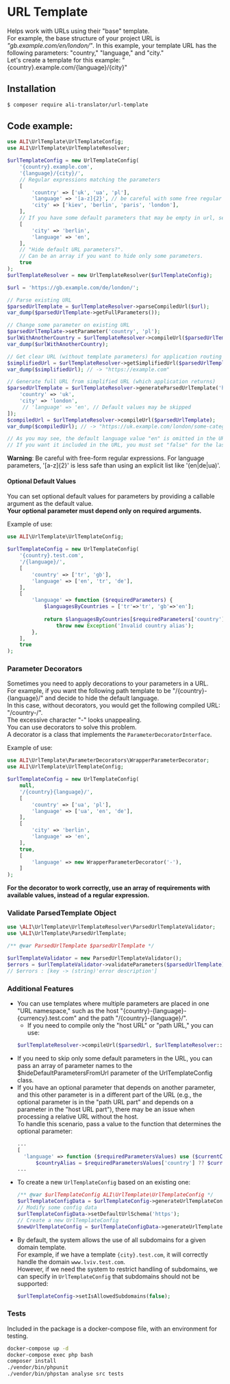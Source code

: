 # URL Template

Helps work with URLs using their "base" template. <br>
For example, the base structure of your project URL is _"gb.example.com/en/london/"_.
In this example, your template URL has the following parameters: "country," "language," and "city." <br>
Let's create a template for this example: "{country}.example.com/{language}/{city}" <br>

## Installation

```bash
$ composer require ali-translator/url-template
```


## Code example:
```php
use ALI\UrlTemplate\UrlTemplateConfig;
use ALI\UrlTemplate\UrlTemplateResolver;

$urlTemplateConfig = new UrlTemplateConfig(
    '{country}.example.com',
    '{language}/{city}/',
    // Regular expressions matching the parameters
    [
        'country' => ['uk', 'ua', 'pl'],
        'language' => '[a-z]{2}', // be careful with some free regular expressions
        'city' => ['kiev', 'berlin', 'paris', 'london'],
    ],
    // If you have some default parameters that may be empty in url, set them here
    [
        'city' => 'berlin',
        'language' => 'en',
    ],
    // "Hide default URL parameters?".
    // Can be an array if you want to hide only some parameters.
    true
);
$urlTemplateResolver = new UrlTemplateResolver($urlTemplateConfig);

$url = 'https://gb.example.com/de/london/';

// Parse existing URL
$parsedUrlTemplate = $urlTemplateResolver->parseCompiledUrl($url);
var_dump($parsedUrlTemplate->getFullParameters());

// Change some parameter on existing URL
$parsedUrlTemplate->setParameter('country', 'pl');
$urlWithAnotherCountry = $urlTemplateResolver->compileUrl($parsedUrlTemplate);
var_dump($urlWithAnotherCountry);

// Get clear URL (without template parameters) for application routing
$simplifiedUrl = $urlTemplateResolver->getSimplifiedUrl($parsedUrlTemplate);
var_dump($simplifiedUrl); // -> "https://example.com"

// Generate full URL from simplified URL (which application returns)
$parsedUrlTemplate = $urlTemplateResolver->generateParsedUrlTemplate('https://example.com/some-category/item?sale=1', [
    'country' => 'uk',
    'city' => 'london',
     // 'language' => 'en', // Default values may be skipped
]);
$compiledUrl = $urlTemplateResolver->compileUrl($parsedUrlTemplate);
var_dump($compiledUrl); // -> "https://uk.example.com/london/some-category/item?sale=1"

// As you may see, the default language value "en" is omitted in the URL.
// If you want it included in the URL, you must set "false" for the last parameter "isHideDefaultParameters" in the constructor of `UrlTemplateConfig`. 
```

**Warning**: Be careful with free-form regular expressions. For language parameters, '[a-z]{2}' is less safe than using an explicit list like '(en|de|ua)'.

#### Optional Default Values
You can set optional default values for parameters by providing a callable argument as the default value.<br>
**Your optional parameter must depend only on required arguments.**<br>

Example of use:<br>

```php
use ALI\UrlTemplate\UrlTemplateConfig;

$urlTemplateConfig = new UrlTemplateConfig(
    '{country}.test.com',
    '/{language}/',
    [
        'country' => ['tr', 'gb'],
        'language' => ['en', 'tr', 'de'],
    ],
    [
        'language' => function ($requiredParameters) {
            $languagesByCountries = ['tr'=>'tr', 'gb'=>'en'];
            
            return $languagesByCountries[$requiredParameters['country']] ?? 
                throw new Exception('Invalid country alias');
        },
    ],
    true
);
``` 

### Parameter Decorators
Sometimes you need to apply decorations to your parameters in a URL.<br>
For example, if you want the following path template to be "/{country}-{language}/" and decide to hide the default language.<br>
In this case, without decorators, you would get the following compiled URL: "/country-/".<br>
The excessive character "-" looks unappealing.<br>
You can use decorators to solve this problem.<br>
A decorator is a class that implements the `ParameterDecoratorInterface`.<br>

Example of use:

```php
use ALI\UrlTemplate\ParameterDecorators\WrapperParameterDecorator;
use ALI\UrlTemplate\UrlTemplateConfig;

$urlTemplateConfig = new UrlTemplateConfig(
    null,
    '/{country}{language}/',
    [
        'country' => ['ua', 'pl'],
        'language' => ['ua', 'en', 'de'],
    ],
    [
        'city' => 'berlin',
        'language' => 'en',
    ],
    true,
    [
        'language' => new WrapperParameterDecorator('-'),
    ]
);
```

**For the decorator to work correctly, use an array of requirements with available values, instead of a regular expression.<br>**

### Validate ParsedTemplate Object
```php
use \ALI\UrlTemplate\UrlTemplateResolver\ParsedUrlTemplateValidator;
use \ALI\UrlTemplate\ParsedUrlTemplate;

/** @var ParsedUrlTemplate $parsedUrlTemplate */

$urlTemplateValidator = new ParsedUrlTemplateValidator();
$errors = $urlTemplateValidator->validateParameters($parsedUrlTemplate);
// $errors : [key -> (string)'error description']
```

### Additional Features
* You can use templates where multiple parameters are placed in one "URL namespace," such as the host "{country}-{language}-{currency}.test.com" and the path "/{country}-{language}/".
  * If you need to compile only the "host URL" or "path URL," you can use: 
  ```php
  $urlTemplateResolver->compileUrl($parsedUrl, $urlTemplateResolver::COMPILE_TYPE_HOST);
  ```
* If you need to skip only some default parameters in the URL, you can pass an array of parameter names to the $hideDefaultParametersFromUrl parameter of the UrlTemplateConfig class.
* If you have an optional parameter that depends on another parameter, and this other parameter is in a different part of the URL (e.g., the optional parameter is in the "path URL part" and depends on a parameter in the "host URL part"), there may be an issue when processing a relative URL without the host.<br> To handle this scenario, pass a value to the function that determines the optional parameter:<br>
    ```php
    ...
    [
      'language' => function ($requiredParametersValues) use ($currentCountryAlias) {
          $countryAlias = $requiredParametersValues['country'] ?? $currentCountryAlias;
    ...
    ```
* To create a new `UrlTemplateConfig` based on an existing one:
    ```php
    /** @var $urlTemplateConfig ALI\UrlTemplate\UrlTemplateConfig */
    $urlTemplateConfigData = $urlTemplateConfig->generateUrlTemplateConfigData();
    // Modify some config data
    $urlTemplateConfigData->setDefaultUrlSchema('https');
    // Create a new UrlTemplateConfig
    $newUrlTemplateConfig = $urlTemplateConfigData->generateUrlTemplateConfig();
    ```
* By default, the system allows the use of all subdomains for a given domain template.  
  For example, if we have a template `{city}.test.com`, it will correctly handle the domain `www.lviv.test.com`.  
  However, if we need the system to restrict handling of subdomains, we can specify in `UrlTemplateConfig` that subdomains should not be supported:
  ```php
  $urlTemplateConfig->setIsAllowedSubdomains(false);
  ```


### Tests
Included in the package is a docker-compose file, with an environment for testing.
```bash
docker-compose up -d
docker-compose exec php bash
composer install
./vendor/bin/phpunit
./vendor/bin/phpstan analyse src tests
```